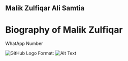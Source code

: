 ## Malik Zulfiqar Ali Samtia

# Biography of Malik Zulfiqar

WhatApp Number



![GitHub Logo](/images/logo.png)
Format: ![Alt Text](https://scontent.fkhi11-1.fna.fbcdn.net/v/t1.0-9/103544996_3025678654179569_4455369250221416747_n.jpg?_nc_cat=108&ccb=2&_nc_sid=09cbfe&_nc_ohc=Fr0oouE2Zl8AX_TVB1j&_nc_ht=scontent.fkhi11-1.fna&oh=d84540b59145e77d12df987b1420a134&oe=5FC70007)
